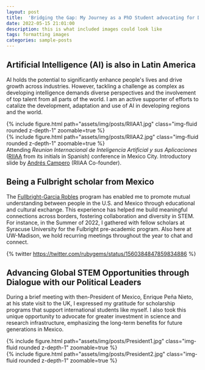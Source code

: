 ```yaml
---
layout: post
title:  'Bridging the Gap: My Journey as a PhD Student advocating for DEI in Computer Science'
date: 2022-05-15 21:01:00
description: this is what included images could look like
tags: formatting images
categories: sample-posts
---
```

## Artificial Intelligence (AI) is also in Latin America
AI holds the potential to significantly enhance people's lives and drive growth across industries. However, tackling a challenge as complex as developing intelligence demands diverse perspectives and the involvement of top talent from all parts of the world. I am an active supporter of efforts to catalize the development, adaptation and use of AI in developing regions and the world.

<div class="row mt-3">
    <div class="col-sm mt-3 mt-md-0">
        {% include figure.html path="assets/img/posts/RIIAA1.jpg" class="img-fluid rounded z-depth-1" zoomable=true %}
    </div>
    <div class="col-sm mt-3 mt-md-0">
        {% include figure.html path="assets/img/posts/RIIAA2.jpg" class="img-fluid rounded z-depth-1" zoomable=true %}
    </div>
</div>
<div class="caption">
    Attending <i>Reunion Internacional de Inteligencia Artificial y sus Aplicaciones</i> (<a href="https://www.riiaa.org/">RIIAA</a> from its initials in Spanish) conference in Mexico City. Introductory slide by <a href="https://andrescampero.mit.edu/">Andr&eacute;s Campero</a> (RIIAA Co-founder).
</div>

## Being a Fulbright scholar from Mexico
The <a href="https://www.comexus.org.mx/">Fullbright-Garcia Robles</a> program has enabled me to promote mutual understanding between people in the U.S. and Mexico through educational and cultural exchange. This experience has helped me build meaningful connections across borders, fostering collaboration and diversity in STEM. For instance, in the Summer of 2022, I gathered with fellow scholars at Syracuse University for the Fulbright pre-academic program. Also here at UW-Madison, we hold recurring meetings throughout the year to chat and connect.

{% twitter https://twitter.com/rubygems/status/1560384847859834886 %}

## Advancing Global STEM Opportunities through Dialogue with our Political Leaders
During a brief meeting with then-President of Mexico, Enrique Peña Nieto, at his state visit to the UK, I expressed my gratitude for scholarship programs that support international students like myself. I also took this unique opportunity to advocate for greater investment in science and research infrastructure, emphasizing the long-term benefits for future generations in Mexico.
<!-- 
Images can be made zoomable.
Simply add `data-zoomable` to `<img>` tags that you want to make zoomable. -->

<div class="row mt-3">
    <div class="col-sm mt-3 mt-md-0">
        {% include figure.html path="assets/img/posts/President1.jpg" class="img-fluid rounded z-depth-1" zoomable=true %}
    </div>
    <div class="col-sm mt-3 mt-md-0">
        {% include figure.html path="assets/img/posts/President2.jpg" class="img-fluid rounded z-depth-1" zoomable=true %}
    </div>
</div>